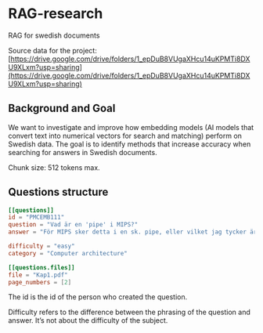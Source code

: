# RAG-research
RAG for swedish documents

Source data for the project: [https://drive.google.com/drive/folders/1_epDuB8VUgaXHcu14uKPMTi8DXU9XLxm?usp=sharing](https://drive.google.com/drive/folders/1_epDuB8VUgaXHcu14uKPMTi8DXU9XLxm?usp=sharing)

## **Background and Goal**
We want to investigate and improve how embedding models (AI models that convert text into numerical vectors for search and matching) perform on Swedish data. The goal is to identify methods that increase accuracy when searching for answers in Swedish documents.


Chunk size: 512 tokens max.


## **Questions structure**

```toml
[[questions]]
id = "PMCEMB111"
question = "Vad är en 'pipe' i MIPS?"
answer = "För MIPS sker detta i en sk. pipe, eller vilket jag tycker är bättre på ett \"löpande band\"."

difficulty = "easy"
category = "Computer architecture"

[[questions.files]]
file = "Kap1.pdf"
page_numbers = [2]
```

The id is the id of the person who created the question.

Difficulty refers to the difference between the phrasing of the question and answer. It’s not about the difficulty of the subject.
